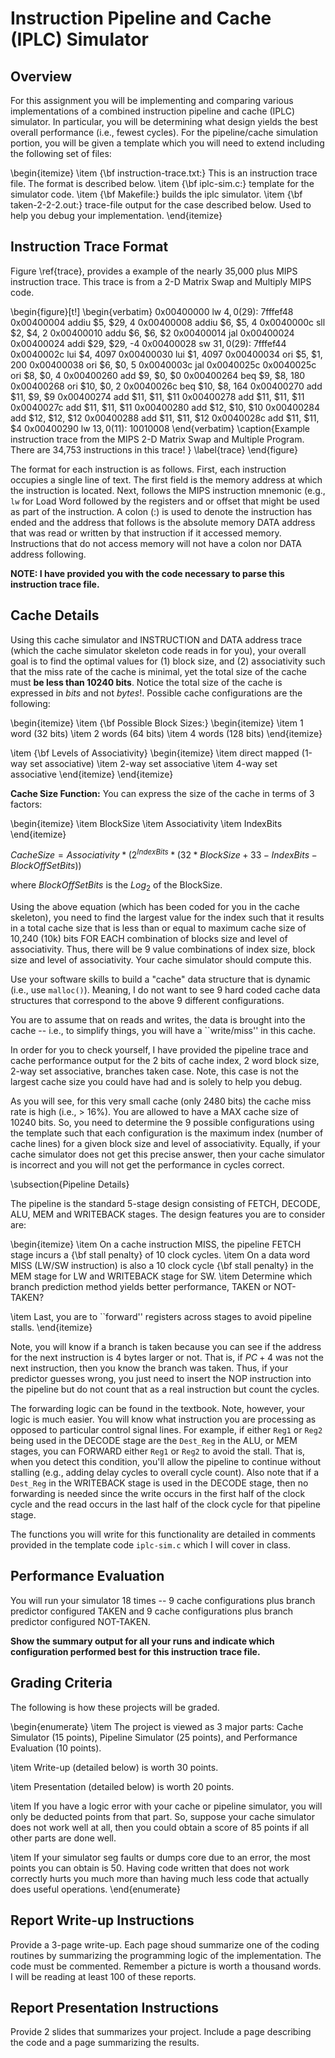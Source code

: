 # Instruction Pipeline and Cache (IPLC) Simulator

## Overview
For this assignment you
will be implementing and comparing various implementations of a
combined instruction pipeline and cache (IPLC) simulator.  In
particular, you will be determining what design yields the best
overall performance (i.e., fewest cycles).  For the pipeline/cache
simulation portion, you will be given a template which you will need to
extend including the following set of files:

\begin{itemize}
\item {\bf instruction-trace.txt:} This is an instruction trace file. The
format is described below.
\item {\bf iplc-sim.c:} template for the simulator code.
\item {\bf Makefile:} builds the iplc simulator.
\item {\bf taken-2-2-2.out:} trace-file output for the case described below.
Used to help you debug your implementation.
\end{itemize}

## Instruction Trace Format
Figure \ref{trace}, provides a example of the nearly 35,000 plus MIPS instruction
trace. This trace is from a 2-D Matrix Swap and Multiply MIPS code.

\begin{figure}[t!]
\begin{verbatim}
0x00400000  lw $4, 0($29): 7fffef48
0x00400004  addiu $5, $29, 4
0x00400008  addiu $6, $5, 4
0x0040000c  sll $2, $4, 2
0x00400010  addu $6, $6, $2
0x00400014  jal 0x00400024
0x00400024  addi $29, $29, -4
0x00400028  sw $31, 0($29): 7fffef44
0x0040002c  lui $4, 4097
0x00400030  lui $1, 4097
0x00400034  ori $5, $1, 200
0x00400038  ori $6, $0, 5
0x0040003c  jal 0x0040025c
0x0040025c  ori $8, $0, 4
0x00400260  add $9, $0, $0
0x00400264  beq $9, $8, 180
0x00400268  ori $10, $0, 2
0x0040026c  beq $10, $8, 164
0x00400270  add $11, $9, $9
0x00400274  add $11, $11, $11
0x00400278  add $11, $11, $11
0x0040027c  add $11, $11, $11
0x00400280  add $12, $10, $10
0x00400284  add $12, $12, $12
0x00400288  add $11, $11, $12
0x0040028c  add $11, $11, $4
0x00400290  lw $13, 0($11): 10010008
\end{verbatim}
\caption{Example instruction trace from the MIPS 2-D Matrix Swap and
  Multiple Program. There are 34,753 instructions in this trace! }
\label{trace}
\end{figure}

The format for each instruction is as follows. First, each instruction
occupies a single line of text. The first field is the memory address at which
the instruction is located. Next, follows the MIPS instruction mnemonic
(e.g., `lw` for Load Word followed by the registers and or offset that
might be used as part of the instruction. A colon (:) is used to denote the
instruction has ended and the address that follows is the absolute memory DATA
address that was read or written by that instruction if it accessed
memory. Instructions that do not access memory will not have a colon nor
DATA address following.

**NOTE: I have provided you with the code necessary to parse this instruction trace file.**

## Cache Details

Using this cache simulator and INSTRUCTION and DATA address trace (which the
cache simulator skeleton code reads in for you), your overall goal is to find
the optimal values for (1) block size, and (2) associativity such that the
miss rate of the cache is minimal, yet the total size of the cache must
**be less than 10240 bits**. Notice the total size of the cache is expressed in
*bits* and not *bytes*!. Possible cache configurations are the following:

\begin{itemize}
\item {\bf Possible Block Sizes:}
\begin{itemize}
  \item 1 word (32 bits)
  \item 2 words (64 bits)
  \item 4 words (128 bits)
\end{itemize}

\item {\bf Levels of Associativity}
\begin{itemize}
\item direct mapped (1-way set associative)
\item 2-way set associative
\item 4-way set associative
\end{itemize}
\end{itemize}

**Cache Size Function:** You can express the size of the cache in terms of 3 factors:

\begin{itemize}
\item BlockSize
\item Associativity
\item IndexBits
\end{itemize}

$CacheSize = Associativity * (2^{IndexBits} * (32 * BlockSize + 33 - IndexBits - BlockOffSetBits))$  

where $BlockOffSetBits$ is the $Log_2$ of the BlockSize.

Using the above equation (which has been coded for you in the cache
skeleton), you need to find the largest value for the index such that
it results in a total cache size that is less than or equal to maximum
cache size of 10,240 (10k) bits FOR EACH combination of blocks size
and level of associativity. Thus, there will be 9 value combinations
of index size, block size and level of associativity.  Your cache
simulator should compute this.

Use your software skills to build a "cache" data structure that is dynamic
(i.e., use `malloc()`). Meaning, I do not want to see 9 hard coded cache data
structures that correspond to the above 9 different configurations.

You are to assume that on reads and writes, the data is brought into the cache
-- i.e., to simplify things, you will have a ``write/miss'' in this cache.

In order for you to check yourself, I have provided the pipeline trace and
cache performance output for the 2 bits of cache index, 2 word block size,
2-way set associative, branches taken case. Note, this case is not the largest
cache size you could have had and is solely to help you debug.

As you will see, for this very small cache (only 2480 bits) the cache
miss rate is high (i.e., $>$ 16\%).  You are allowed to have a MAX
cache size of 10240 bits. So, you need to determine the 9 possible
configurations using the template such that each configuration is the
maximum index (number of cache lines) for a given block size and level
of associativity. Equally, if your cache simulator does not get this
precise answer, then your cache simulator is incorrect and you will
not get the performance in cycles correct.

\subsection{Pipeline Details}

The pipeline is the standard 5-stage design consisting of FETCH, DECODE, ALU,
MEM and WRITEBACK stages. The design features you are to consider are:

\begin{itemize}
\item On a cache instruction MISS, the pipeline FETCH stage incurs a {\bf
  stall penalty} of 10 clock cycles.
\item On a data word MISS (LW/SW instruction) is also a 10 clock cycle {\bf
  stall penalty} in the MEM stage for LW and WRITEBACK stage for SW.
\item Determine which branch prediction method yields better performance, TAKEN or NOT-TAKEN? 

\item Last, you are to ``forward'' registers across stages to avoid pipeline
  stalls.
\end{itemize}

Note, you will know if a branch is taken because you can see if the address
for the next instruction is 4 bytes larger or not. That is, if $PC+4$ was not
the next instruction, then you know the branch was taken. Thus, if your
predictor guesses wrong, you just need to insert the NOP instruction into the
pipeline but do not count that as a real instruction but count the cycles.

The forwarding logic can be found in the textbook.
Note, however, your logic is much easier. You will know what instruction you
are processing as opposed to particular control signal lines. For example, if
either `Reg1` or `Reg2` being used in the DECODE stage are the
`Dest_Reg` in the ALU, or MEM stages, you can FORWARD either `Reg1` or
`Reg2` to avoid the stall. That is, when you detect this condition, you'll
allow the pipeline to continue without stalling (e.g., adding delay cycles to
overall cycle count). Also note that if a `Dest_Reg` in the WRITEBACK
stage is used in the DECODE stage, then no forwarding is needed since the
write occurs in the first half of the clock cycle and the read occurs in the
last half of the clock cycle for that pipeline stage.

The functions you will write for this functionality are detailed in comments
provided in the template code `iplc-sim.c` which I will cover in class.

## Performance Evaluation
You will run your simulator 18 times -- 9 cache configurations plus branch
predictor configured TAKEN and 9 cache configurations plus branch predictor
configured NOT-TAKEN.

**Show the summary output for all your runs and indicate which configuration performed best for this instruction trace file.**

## Grading Criteria
The following is how these projects will be graded.

\begin{enumerate}
\item The project is viewed as 3 major parts: Cache Simulator (15 points),
  Pipeline Simulator (25 points), and Performance Evaluation (10 points).

\item Write-up (detailed below) is worth 30 points.

\item Presentation (detailed below) is worth 20 points.

\item If you have a logic error with your cache or pipeline simulator, you
  will only be deducted points from that part. So, suppose your cache
  simulator does not work well at all, then you could obtain a score of 85
  points if all other parts are done well.

\item If your simulator seg faults or dumps core due to an error, the
  most points you can obtain is 50. Having code written that does not work
  correctly hurts you much more than having much less code that actually does
  useful operations.
\end{enumerate}

## Report Write-up Instructions
Provide a 3-page write-up. Each page shoud summarize one of the coding routines by summarizing the programming logic of the implementation.  The code must be commented. Remember a picture is worth a thousand words. I will be reading at least 100 of these reports. 

## Report Presentation Instructions
Provide 2 slides that summarizes your project. Include a page describing the code and a page summarizing the results.
